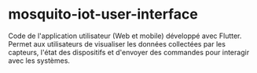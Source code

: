 # mosquito-iot-user-interface
Code de l'application utilisateur (Web et mobile) développé avec Flutter. Permet aux utilisateurs de visualiser les données collectées par les capteurs, l'état des dispositifs et d'envoyer des commandes pour interagir avec les systèmes.
